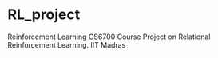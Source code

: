 # RL_project
Reinforcement Learning CS6700 Course Project on Relational Reinforcement Learning. IIT Madras
